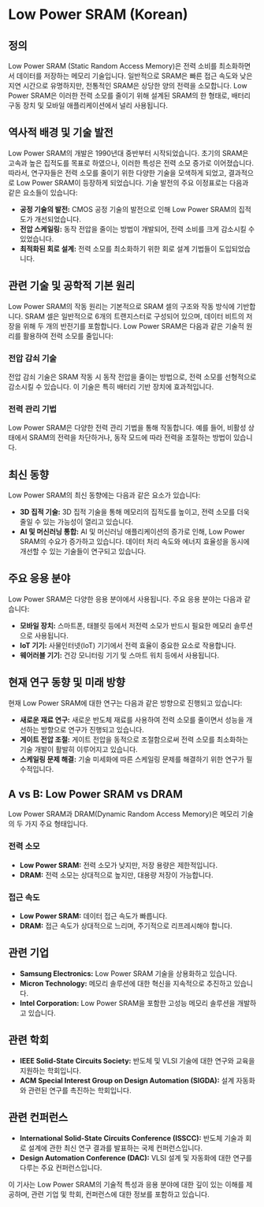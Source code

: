 # Low Power SRAM (Korean)

## 정의

Low Power SRAM (Static Random Access Memory)은 전력 소비를 최소화하면서 데이터를 저장하는 메모리 기술입니다. 일반적으로 SRAM은 빠른 접근 속도와 낮은 지연 시간으로 유명하지만, 전통적인 SRAM은 상당한 양의 전력을 소모합니다. Low Power SRAM은 이러한 전력 소모를 줄이기 위해 설계된 SRAM의 한 형태로, 배터리 구동 장치 및 모바일 애플리케이션에서 널리 사용됩니다.

## 역사적 배경 및 기술 발전

Low Power SRAM의 개발은 1990년대 중반부터 시작되었습니다. 초기의 SRAM은 고속과 높은 집적도를 목표로 하였으나, 이러한 특성은 전력 소모 증가로 이어졌습니다. 따라서, 연구자들은 전력 소모를 줄이기 위한 다양한 기술을 모색하게 되었고, 결과적으로 Low Power SRAM이 등장하게 되었습니다. 기술 발전의 주요 이정표로는 다음과 같은 요소들이 있습니다:

- **공정 기술의 발전:** CMOS 공정 기술의 발전으로 인해 Low Power SRAM의 집적도가 개선되었습니다.
- **전압 스케일링:** 동작 전압을 줄이는 방법이 개발되어, 전력 소비를 크게 감소시킬 수 있었습니다.
- **최적화된 회로 설계:** 전력 소모를 최소화하기 위한 회로 설계 기법들이 도입되었습니다.

## 관련 기술 및 공학적 기본 원리

Low Power SRAM의 작동 원리는 기본적으로 SRAM 셀의 구조와 작동 방식에 기반합니다. SRAM 셀은 일반적으로 6개의 트랜지스터로 구성되어 있으며, 데이터 비트의 저장을 위해 두 개의 반전기를 포함합니다. Low Power SRAM은 다음과 같은 기술적 원리를 활용하여 전력 소모를 줄입니다:

### 전압 감쇠 기술

전압 감쇠 기술은 SRAM 작동 시 동작 전압을 줄이는 방법으로, 전력 소모를 선형적으로 감소시킬 수 있습니다. 이 기술은 특히 배터리 기반 장치에 효과적입니다.

### 전력 관리 기법

Low Power SRAM은 다양한 전력 관리 기법을 통해 작동합니다. 예를 들어, 비활성 상태에서 SRAM의 전력을 차단하거나, 동작 모드에 따라 전력을 조절하는 방법이 있습니다.

## 최신 동향

Low Power SRAM의 최신 동향에는 다음과 같은 요소가 있습니다:

- **3D 집적 기술:** 3D 집적 기술을 통해 메모리의 집적도를 높이고, 전력 소모를 더욱 줄일 수 있는 가능성이 열리고 있습니다.
- **AI 및 머신러닝 통합:** AI 및 머신러닝 애플리케이션의 증가로 인해, Low Power SRAM의 수요가 증가하고 있습니다. 데이터 처리 속도와 에너지 효율성을 동시에 개선할 수 있는 기술들이 연구되고 있습니다.

## 주요 응용 분야

Low Power SRAM은 다양한 응용 분야에서 사용됩니다. 주요 응용 분야는 다음과 같습니다:

- **모바일 장치:** 스마트폰, 태블릿 등에서 저전력 소모가 반드시 필요한 메모리 솔루션으로 사용됩니다.
- **IoT 기기:** 사물인터넷(IoT) 기기에서 전력 효율이 중요한 요소로 작용합니다.
- **웨어러블 기기:** 건강 모니터링 기기 및 스마트 워치 등에서 사용됩니다.

## 현재 연구 동향 및 미래 방향

현재 Low Power SRAM에 대한 연구는 다음과 같은 방향으로 진행되고 있습니다:

- **새로운 재료 연구:** 새로운 반도체 재료를 사용하여 전력 소모를 줄이면서 성능을 개선하는 방향으로 연구가 진행되고 있습니다.
- **게이트 전압 조절:** 게이트 전압을 동적으로 조절함으로써 전력 소모를 최소화하는 기술 개발이 활발히 이루어지고 있습니다.
- **스케일링 문제 해결:** 기술 미세화에 따른 스케일링 문제를 해결하기 위한 연구가 필수적입니다.

## A vs B: Low Power SRAM vs DRAM

Low Power SRAM과 DRAM(Dynamic Random Access Memory)은 메모리 기술의 두 가지 주요 형태입니다. 

### 전력 소모

- **Low Power SRAM:** 전력 소모가 낮지만, 저장 용량은 제한적입니다.
- **DRAM:** 전력 소모는 상대적으로 높지만, 대용량 저장이 가능합니다.

### 접근 속도

- **Low Power SRAM:** 데이터 접근 속도가 빠릅니다.
- **DRAM:** 접근 속도가 상대적으로 느리며, 주기적으로 리프레시해야 합니다.

## 관련 기업

- **Samsung Electronics:** Low Power SRAM 기술을 상용화하고 있습니다.
- **Micron Technology:** 메모리 솔루션에 대한 혁신을 지속적으로 추진하고 있습니다.
- **Intel Corporation:** Low Power SRAM을 포함한 고성능 메모리 솔루션을 개발하고 있습니다.

## 관련 학회

- **IEEE Solid-State Circuits Society:** 반도체 및 VLSI 기술에 대한 연구와 교육을 지원하는 학회입니다.
- **ACM Special Interest Group on Design Automation (SIGDA):** 설계 자동화와 관련된 연구를 촉진하는 학회입니다.

## 관련 컨퍼런스

- **International Solid-State Circuits Conference (ISSCC):** 반도체 기술과 회로 설계에 관한 최신 연구 결과를 발표하는 국제 컨퍼런스입니다.
- **Design Automation Conference (DAC):** VLSI 설계 및 자동화에 대한 연구를 다루는 주요 컨퍼런스입니다.

이 기사는 Low Power SRAM의 기술적 특성과 응용 분야에 대한 깊이 있는 이해를 제공하며, 관련 기업 및 학회, 컨퍼런스에 대한 정보를 포함하고 있습니다.